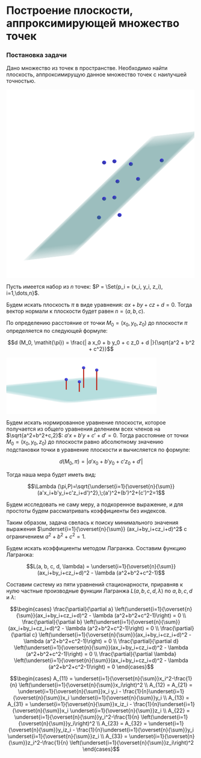 <h1 align="left">Построение плоскости, аппроксимирующей множество точек</h1>

<h3 align="left">Постановка задачи</h3>

Дано множество из точек в пространстве. Необходимо найти плоскость, аппроксимирущую данное множество точек с наилучшей точностью.

<img align="center" src="https://github.com/vkonov2/Geometry-Projects/blob/33f547e8fe151cf23d36005db11a27432d161b44/Preliminary-Algorithms/Least-Square-Plane-Fitting/images/1.png" alt="c" width="500" height="500"/>

Пусть имеется набор из $n$ точек: $P = \Set{p_i = (x_i, y_i, z_i), i=1,\dots,n}$. 

Будем искать плоскость $\mathit{\pi}$ в виде уравнения: $a x + b y + c z + d = 0$. Тогда вектор нормали к плоскости будет равен $n = (a, b, c)$.

По определению расстояние от точки $M_0 = (x_0, y_0, z_0)$ до плоскости $\mathit{\pi}$ определяется по следующей формуле:

$$d (M_0, \mathit{\pi}) = \frac{| a x_0 + b y_0 + c z_0 + d |}{\sqrt{a^2 + b^2 + c^2}}$$

<img align="center" src="https://github.com/vkonov2/Geometry-Projects/blob/33f547e8fe151cf23d36005db11a27432d161b44/Preliminary-Algorithms/Least-Square-Plane-Fitting/images/2.jpg" alt="c" width="400" height="150"/>

Будем искать нормированное уравнение плоскости, которое получается из общего уравнения делением всех членов на $\sqrt{a^2+b^2+с,2}$: $a'x+b'y+с'+d'=0$. Тогда расстояние от точки $M_0 = (x_0,y_0, z_0)$ до плоскости равно абсолютному значению подстановки точки в уравнение плоскости и вычисляется по формуле:

$$d (M_0, \mathit{\pi}) = | a' x_0 + b' y_0 + c' z_0 + d' |$$

Тогда наша мера будет иметь вид:

$$\Lambda (\pi,P)=\sqrt{\underset{i=1}{\overset{n}{\sum}} (a'x_i+b'y_i+c'z_i+d')^2},\;(a')^2+(b')^2+(c')^2=1$$

Будем исследовать не саму меру, а подкоренное выражение, и для простоты будем рассматривать коэффициенты без индексов.

Таким образом, задача свелась к поиску минимального значения выражения $\underset{i=1}{\overset{n}{\sum}} (ax_i+by_i+cz_i+d)^2$ с ограничением $a^2+b^2+c^2=1$.

Будем искать коэффициенты методом Лагранжа. Составим функцию Лагранжа:

$$L(a, b, c, d, \lambda) = \underset{i=1}{\overset{n}{\sum}}(ax_i+by_i+cz_i+d)^2 - \lambda (a^2+b^2+c^2-1)$$

Составим систему из пяти уравнений стационарности, приравняв к нулю частные производные функции Лагранжа $L(a, b, c, d, \lambda)$ по $a, b, c, d$ и $\lambda$:

$$\begin{cases}
		\frac{\partial}{\partial a} \left(\underset{i=1}{\overset{n}{\sum}}(ax_i+by_i+cz_i+d)^2 - \lambda (a^2+b^2+c^2-1)\right) = 0 \\
		\frac{\partial}{\partial b} \left(\underset{i=1}{\overset{n}{\sum}}(ax_i+by_i+cz_i+d)^2 - \lambda (a^2+b^2+c^2-1)\right) = 0 \\
		\frac{\partial}{\partial c} \left(\underset{i=1}{\overset{n}{\sum}}(ax_i+by_i+cz_i+d)^2 - \lambda (a^2+b^2+c^2-1)\right) = 0 \\
		\frac{\partial}{\partial d} \left(\underset{i=1}{\overset{n}{\sum}}(ax_i+by_i+cz_i+d)^2 - \lambda (a^2+b^2+c^2-1)\right) = 0 \\
		\frac{\partial}{\partial \lambda} \left(\underset{i=1}{\overset{n}{\sum}}(ax_i+by_i+cz_i+d)^2 - \lambda (a^2+b^2+c^2-1)\right) = 0
	\end{cases}$$

<!-- Введем следующие обозначения: -->
$$\begin{cases}
	A_{11} = \underset{i=1}{\overset{n}{\sum}}x_i^2-\frac{1}{n} \left(\underset{i=1}{\overset{n}{\sum}}x_i\right)^2 \\
	A_{12} = A_{21} = \underset{i=1}{\overset{n}{\sum}}x_i y_i - \frac{1}{n}\underset{i=1}{\overset{n}{\sum}}x_i \underset{i=1}{\overset{n}{\sum}}y_i \\
	A_{13} = A_{31} = \underset{i=1}{\overset{n}{\sum}}x_iz_i - \frac{1}{n}\underset{i=1}{\overset{n}{\sum}}x_i \underset{i=1}{\overset{n}{\sum}}z_i \\
	A_{22} = \underset{i=1}{\overset{n}{\sum}}y_i^2-\frac{1}{n} \left(\underset{i=1}{\overset{n}{\sum}}y_i\right)^2 \\
	A_{23} = A_{32} = \underset{i=1}{\overset{n}{\sum}}y_iz_i - \frac{1}{n}\underset{i=1}{\overset{n}{\sum}}y_i \underset{i=1}{\overset{n}{\sum}}z_i \\
	A_{33} = \underset{i=1}{\overset{n}{\sum}}z_i^2-\frac{1}{n} \left(\underset{i=1}{\overset{n}{\sum}}z_i\right)^2
\end{cases}$$

<!-- Решение первых трех уравнений эквивалентно решению матричного уравнения:
$$\begin{pmatrix}
	A_{11} - \lambda & A_{12} & A_{13} \\
	A_{12} & A_{22}-\lambda & A_{23} \\
	A_{13} & A_{23} & A_{33} - \lambda
\end{pmatrix}\cdot \begin{pmatrix}
	a \\ b \\ c
\end{pmatrix} = 0 \Leftrightarrow (A - \lambda E)\cdot \begin{pmatrix}
	a \\ b \\ c
\end{pmatrix} = 0,\text{ где } A = \begin{pmatrix}
	A_{11} & A_{12} & A_{13} \\
	A_{12} & A_{22} & A_{23} \\
	A_{13} & A_{23} & A_{33}
\end{pmatrix}, E = \begin{pmatrix}
	1 & 0 & 0 \\
	0 & 1 & 0 \\
	0 & 0 & 1
\end{pmatrix}$$

Тогда задача свелась к поиску собственных значений для матрицы $A$. Тем или иным способом (например, методом Якоби) находим три собственных значения: $\lambda_i, i=1,2,3$.

Получаем три системы:

$$\begin{cases}
		(A_{11} - \lambda_i ) a + A_{12} b + A_{13} c = 0 \\
		A_{12}a + (A_{22} - \lambda_i)b + A_{23}c = 0 \\
		A_{13}a + A_{23}b + (A_{33} - \lambda_i)c = 0
	\end{cases}, i = 1,2,3$$

Данная система однородная, поэтому имеет бесконечное число решений.

Находим теперь собтвенные векторы, решая данную однородную систему тем или иным способом. Получаем три вектора, каждый из которых отвечает своему собственному значению: $v_i, \; i=1,2,3$. Нормируя наши собственные векторы, мы получаем выполнения ограничения единичности (пятого уравнения системы).

Пользуясь формулой для $d$ от $a,b,c$, выведенной ранее, получаем уравнения трех плоскостей:
$$\pi_i: \; a_i x + b_i y + c_i z + d_i = 0$$

Найдем для каждой полученной плоскости значение нашего функционала:
$$L_i(a_i, b_i, c_i, d_i) = \underset{j=1}{\overset{n}{\sum}}(a_ix_j+b_iy_j+c_iz_j+d_i)^2, i=1,2,3$$

Выбираем $L = min \{L_1, L_2, L_3\}$. Без ограничения общности пусть $L_1 < L_2, \; L_1 < L_3 \Rightarrow a = a_1, b = b_1, c = c_1, d = d_1$.

Таким образом, мы однозначно нашли плоскость, которая аппроксимирует заданное множество точек в пространстве наилучшим образом.
 -->